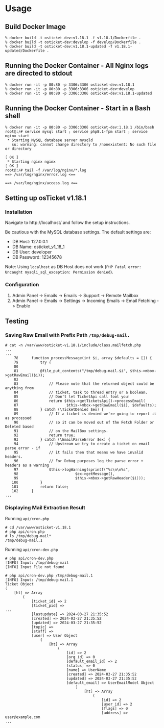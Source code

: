 # Usage

## Build Docker Image

```
% docker build -t osticket-dev:v1.18.1 -f v1.18.1/Dockerfile .
% docker build -t osticket-dev:develop -f develop/Dockerfile .
% docker build -t osticket-dev:v1.18.1-updated -f v1.18.1-updated/Dockerfile .
```

## Running the Docker Container - All Nginx logs are directed to stdout

```
% docker run -it -p 80:80 -p 3306:3306 osticket-dev:v1.18.1
% docker run -it -p 80:80 -p 3306:3306 osticket-dev:develop
% docker run -it -p 80:80 -p 3306:3306 osticket-dev:v1.18.1-updated
```

## Running the Docker Container - Start in a Bash shell

```
% docker run -it -p 80:80 -p 3306:3306 osticket-dev:1.18.1 /bin/bash
root@:/# service mysql start ; service php8.1-fpm start ; service nginx start
 * Starting MySQL database server mysqld
   su: warning: cannot change directory to /nonexistent: No such file or directory
                                                                                    [ OK ]
 * Starting nginx nginx                                                             [ OK ]
root@:/# tail -f /var/log/nginx/*.log
==> /var/log/nginx/error.log <==

==> /var/log/nginx/access.log <==

```

## Setting up osTicket v1.18.1

### Installation

Navigate to http://localhost/ and follow the setup instructions.

Be cautious with the MySQL database settings. The default settings are:

  - DB Host: 127.0.0.1
  - DB Name: osticket_v1_18_1
  - DB User: developer
  - DB Password: 12345678

Note: Using `localhost` as DB Host does not work (`PHP Fatal error: Uncaught mysqli_sql_exception: Permission denied`).

### Configuration

1. Admin Panel -> Emails -> Emails -> Support -> Remote Mailbox
2. Admin Panel -> Emails -> Settings -> Incoming Emails -> Email Fetching -> Enable

## Testing

### Saving Raw Email with Prefix Path `/tmp/debug-mail.`

```
# cat -n /var/www/osticket-v1.18.1/include/class.mailfetch.php 
...
...
    78	    function processMessage(int $i, array $defaults = []) {
    79	        try {
    80	
    81		    @file_put_contents("/tmp/debug-mail.$i", $this->mbox->getRawEmail($i));
    82	
    83	            // Please note that the returned object could be anything from
    84	            // ticket, task to thread entry or a boolean.
    85	            // Don't let TicketApi call fool you!
    86	            return $this->getTicketsApi()->processEmail(
    87	                    $this->mbox->getRawEmail($i), $defaults);
    88	        } catch (\TicketDenied $ex) {
    89	            // If a ticket is denied we're going to report it as processed
    90	            // so it can be moved out of the Fetch Folder or Deleted based
    91	            // on the MailBox settings.
    92	            return true;
    93	        } catch (\EmailParseError $ex) {
    94	            // Upstream we try to create a ticket on email parse error - if
    95	            // it fails then that means we have invalid headers.
    96	            // For Debug purposes log the parse error + headers as a warning
    97	            $this->logWarning(sprintf("%s\n\n%s",
    98	                        $ex->getMessage(),
    99	                        $this->mbox->getRawHeader($i)));
   100	        }
   101	        return false;
   102	    }
...
```

### Displaying Mail Extraction Result

Running `api/cron.php`

```
# cd /var/www/osticket-v1.18.1
# php api/cron.php
# ls /tmp/debug-mail*  
/tmp/debug-mail.1
```

Running `api/cron-dev.php`

```
# php api/cron-dev.php 
[INFO] Input: /tmp/debug-mail
[INFO] Input File not found

# php api/cron-dev.php /tmp/debug-mail.1
[INFO] Input: /tmp/debug-mail.1
Ticket Object
(
    [ht] => Array
        (
            [ticket_id] => 2
            [ticket_pid] => 
...
            [lastupdate] => 2024-03-27 21:35:52
            [created] => 2024-03-27 21:35:52
            [updated] => 2024-03-27 21:35:52
            [topic] => 
            [staff] => 
            [user] => User Object
                (
                    [ht] => Array
                        (
                            [id] => 2
                            [org_id] => 0
                            [default_email_id] => 2
                            [status] => 0
                            [name] => UserName
                            [created] => 2024-03-27 21:35:52
                            [updated] => 2024-03-27 21:35:52
                            [default_email] => UserEmailModel Object
                                (
                                    [ht] => Array
                                        (
                                            [id] => 2
                                            [user_id] => 2
                                            [flags] => 0
                                            [address] => user@example.com
...
```
